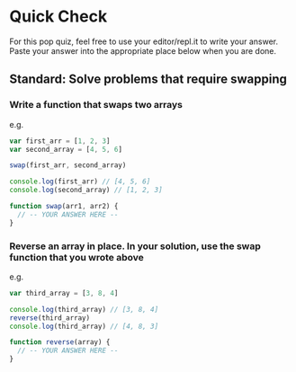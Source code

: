 # Quick Check

For this pop quiz, feel free to use your editor/repl.it to write your answer.
Paste your answer into the appropriate place below when you are done.

## Standard: Solve problems that require swapping

### Write a function that swaps two arrays

e.g.
```js
var first_arr = [1, 2, 3]
var second_array = [4, 5, 6]

swap(first_arr, second_array)

console.log(first_arr) // [4, 5, 6]
console.log(second_array) // [1, 2, 3]
```

```js
function swap(arr1, arr2) {
  // -- YOUR ANSWER HERE --
}
```

### Reverse an array in place.  In your solution, use the swap function that you wrote above

e.g.
```js
var third_array = [3, 8, 4]

console.log(third_array) // [3, 8, 4]
reverse(third_array)
console.log(third_array) // [4, 8, 3]
```

```js
function reverse(array) {
  // -- YOUR ANSWER HERE --
}
```
